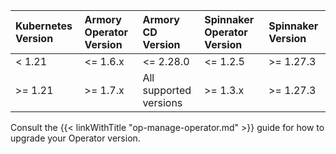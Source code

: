 | Kubernetes Version         | Armory Operator Version        | Armory CD Version  |  Spinnaker Operator Version | Spinnaker Version |
| :------------------------- | :----------------------------- | :----------------- | :------------------------ | :----------------- |
| < 1.21                     | <= 1.6.x                       |  <= 2.28.0          | <= 1.2.5                 | >= 1.27.3 |
| >= 1.21                    | >= 1.7.x                       | All supported versions |   >= 1.3.x    |  >= 1.27.3 |

Consult the {{< linkWithTitle "op-manage-operator.md" >}} guide for how to upgrade your Operator version.



